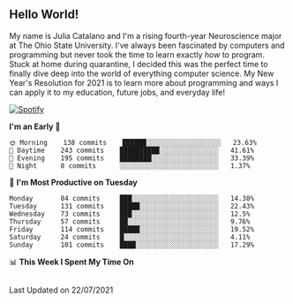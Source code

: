 ## Hello World!

My name is Julia Catalano and I'm a rising fourth-year Neuroscience major at The Ohio State University. I've always been fascinated by computers and programming but never took the time to learn exactly *how* to program. Stuck at home during quarantine, I decided this was the perfect time to finally dive deep into the world of everything computer science. My New Year's Resolution for 2021 is to learn more about programming and ways I can apply it to my education, future jobs, and everyday life! 

[![Spotify](https://juliacat23.vercel.app/api/spotify)](https://open.spotify.com/user/y3a6e2u2qsx7fwrf2ulkaalgh)

<!--START_SECTION:waka-->
**I'm an Early 🐤** 

```text
🌞 Morning    138 commits    ██████░░░░░░░░░░░░░░░░░░░   23.63% 
🌆 Daytime    243 commits    ██████████░░░░░░░░░░░░░░░   41.61% 
🌃 Evening    195 commits    ████████░░░░░░░░░░░░░░░░░   33.39% 
🌙 Night      8 commits      ░░░░░░░░░░░░░░░░░░░░░░░░░   1.37%

```
📅 **I'm Most Productive on Tuesday** 

```text
Monday       84 commits     ███░░░░░░░░░░░░░░░░░░░░░░   14.38% 
Tuesday      131 commits    █████░░░░░░░░░░░░░░░░░░░░   22.43% 
Wednesday    73 commits     ███░░░░░░░░░░░░░░░░░░░░░░   12.5% 
Thursday     57 commits     ██░░░░░░░░░░░░░░░░░░░░░░░   9.76% 
Friday       114 commits    █████░░░░░░░░░░░░░░░░░░░░   19.52% 
Saturday     24 commits     █░░░░░░░░░░░░░░░░░░░░░░░░   4.11% 
Sunday       101 commits    ████░░░░░░░░░░░░░░░░░░░░░   17.29%

```


📊 **This Week I Spent My Time On** 

```text
```


 Last Updated on 22/07/2021
<!--END_SECTION:waka-->

